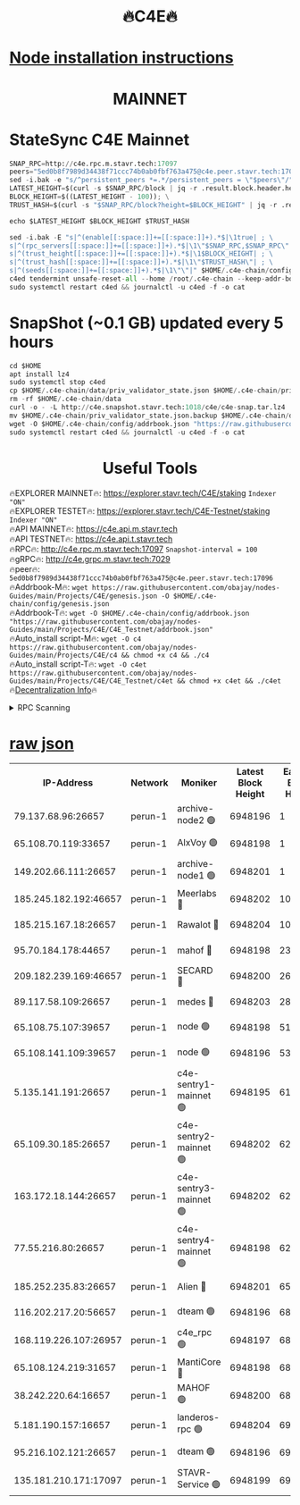 <h1 align="center"> 🔥C4E🔥</h1>

[Node installation instructions](https://github.com/obajay/nodes-Guides/tree/main/Projects/C4E)
=

<h1 align="center"> MAINNET</h1>

# StateSync C4E Mainnet
```python
SNAP_RPC=http://c4e.rpc.m.stavr.tech:17097
peers="5ed0b8f7989d34438f71ccc74b0ab0fbf763a475@c4e.peer.stavr.tech:17096"
sed -i.bak -e "s/^persistent_peers *=.*/persistent_peers = \"$peers\"/" $HOME/.c4e-chain/config/config.toml
LATEST_HEIGHT=$(curl -s $SNAP_RPC/block | jq -r .result.block.header.height); \
BLOCK_HEIGHT=$((LATEST_HEIGHT - 100)); \
TRUST_HASH=$(curl -s "$SNAP_RPC/block?height=$BLOCK_HEIGHT" | jq -r .result.block_id.hash)

echo $LATEST_HEIGHT $BLOCK_HEIGHT $TRUST_HASH

sed -i.bak -E "s|^(enable[[:space:]]+=[[:space:]]+).*$|\1true| ; \
s|^(rpc_servers[[:space:]]+=[[:space:]]+).*$|\1\"$SNAP_RPC,$SNAP_RPC\"| ; \
s|^(trust_height[[:space:]]+=[[:space:]]+).*$|\1$BLOCK_HEIGHT| ; \
s|^(trust_hash[[:space:]]+=[[:space:]]+).*$|\1\"$TRUST_HASH\"| ; \
s|^(seeds[[:space:]]+=[[:space:]]+).*$|\1\"\"|" $HOME/.c4e-chain/config/config.toml
c4ed tendermint unsafe-reset-all --home /root/.c4e-chain --keep-addr-book
sudo systemctl restart c4ed && journalctl -u c4ed -f -o cat
```
# SnapShot (~0.1 GB) updated every 5 hours
```python
cd $HOME
apt install lz4
sudo systemctl stop c4ed
cp $HOME/.c4e-chain/data/priv_validator_state.json $HOME/.c4e-chain/priv_validator_state.json.backup
rm -rf $HOME/.c4e-chain/data
curl -o - -L http://c4e.snapshot.stavr.tech:1018/c4e/c4e-snap.tar.lz4 | lz4 -c -d - | tar -x -C $HOME/.c4e-chain --strip-components 2
mv $HOME/.c4e-chain/priv_validator_state.json.backup $HOME/.c4e-chain/data/priv_validator_state.json
wget -O $HOME/.c4e-chain/config/addrbook.json "https://raw.githubusercontent.com/obajay/nodes-Guides/main/Projects/C4E/addrbook.json"
sudo systemctl restart c4ed && journalctl -u c4ed -f -o cat
```
 <h1 align="center"> Useful Tools</h1>

🔥EXPLORER MAINNET🔥:  https://explorer.stavr.tech/C4E/staking            `Indexer "ON"` \
🔥EXPLORER TESTET🔥:   https://explorer.stavr.tech/C4E-Testnet/staking     `Indexer "ON"` \
🔥API MAINNET🔥:       https://c4e.api.m.stavr.tech \
🔥API TESTNET🔥:       https://c4e.api.t.stavr.tech \
🔥RPC🔥:               http://c4e.rpc.m.stavr.tech:17097                  `Snapshot-interval = 100` \
🔥gRPC🔥:              http://c4e.grpc.m.stavr.tech:7029 \
🔥peer🔥:              `5ed0b8f7989d34438f71ccc74b0ab0fbf763a475@c4e.peer.stavr.tech:17096` \
🔥Addrbook-M🔥:    ```wget https://raw.githubusercontent.com/obajay/nodes-Guides/main/Projects/C4E/genesis.json -O $HOME/.c4e-chain/config/genesis.json``` \
🔥Addrbook-T🔥:    ```wget -O $HOME/.c4e-chain/config/addrbook.json "https://raw.githubusercontent.com/obajay/nodes-Guides/main/Projects/C4E/C4E_Testnet/addrbook.json"``` \
🔥Auto_install script-M🔥: ```wget -O c4 https://raw.githubusercontent.com/obajay/nodes-Guides/main/Projects/C4E/c4 && chmod +x c4 && ./c4``` \
🔥Auto_install script-T🔥: ```wget -O c4et https://raw.githubusercontent.com/obajay/nodes-Guides/main/Projects/C4E/C4E_Testnet/c4et && chmod +x c4et && ./c4et``` \
🔥[Decentralization Info](https://github.com/obajay/StateSync-snapshots/tree/main/Projects/C4E/Decentralization)🔥




<details>
<summary>RPC Scanning</summary>

<h2 align="center"> We scan nodes in real time every 4 hours. And we provide the final result of RPC endpoints.
We cannot influence the operation of these nodes in any way. </h2>


```python
If Voting Power is higher than 0 --> then the Node is a validator of the network and may be subject to attack and be a potential threat to the chain.
```
```python
We marked such validators with a red symbol
```

</details>

[raw json](https://rpc-check.c4e.stavr.tech/c4e/rpc-c4e-result.json)
=



<table><tr><th>IP-Address</th><th>Network</th><th>Moniker</th><th>Latest Block Height</th><th>Earliest Block Height</th><th>Catching Up</th><th>Tx Index</th><th>Voting Power</th><th>Scan Time</th></tr><tr><td>79.137.68.96:26657</td><td>perun-1</td><td>archive-node2 🟢</td><td>6948196</td><td>1</td><td>False</td><td>on</td><td>0</td><td>2024-01-29T21:27:23.132949007UTC</td></tr><tr><td>65.108.70.119:33657</td><td>perun-1</td><td>AlxVoy 🟢</td><td>6948198</td><td>1</td><td>False</td><td>on</td><td>0</td><td>2024-01-29T21:27:37.817698332UTC</td></tr><tr><td>149.202.66.111:26657</td><td>perun-1</td><td>archive-node1 🟢</td><td>6948201</td><td>1</td><td>False</td><td>on</td><td>0</td><td>2024-01-29T21:27:53.906241421UTC</td></tr><tr><td>185.245.182.192:46657</td><td>perun-1</td><td>Meerlabs 🔴</td><td>6948202</td><td>1051501</td><td>False</td><td>on</td><td>527310</td><td>2024-01-29T21:28:01.194198973UTC</td></tr><tr><td>185.215.167.18:26657</td><td>perun-1</td><td>Rawalot 🔴</td><td>6948204</td><td>1090501</td><td>False</td><td>on</td><td>701423</td><td>2024-01-29T21:28:13.205828143UTC</td></tr><tr><td>95.70.184.178:44657</td><td>perun-1</td><td>mahof 🔴</td><td>6948198</td><td>2342001</td><td>False</td><td>off</td><td>1865533</td><td>2024-01-29T21:27:37.041377456UTC</td></tr><tr><td>209.182.239.169:46657</td><td>perun-1</td><td>SECARD 🔴</td><td>6948200</td><td>2616101</td><td>False</td><td>off</td><td>1136703</td><td>2024-01-29T21:27:49.140316632UTC</td></tr><tr><td>89.117.58.109:26657</td><td>perun-1</td><td>medes 🔴</td><td>6948203</td><td>2826001</td><td>False</td><td>off</td><td>1484927</td><td>2024-01-29T21:28:08.294343051UTC</td></tr><tr><td>65.108.75.107:39657</td><td>perun-1</td><td>node 🟢</td><td>6948198</td><td>5198801</td><td>False</td><td>on</td><td>0</td><td>2024-01-29T21:27:40.199713070UTC</td></tr><tr><td>65.108.141.109:39657</td><td>perun-1</td><td>node 🟢</td><td>6948196</td><td>5303301</td><td>False</td><td>on</td><td>0</td><td>2024-01-29T21:27:25.544151135UTC</td></tr><tr><td>5.135.141.191:26657</td><td>perun-1</td><td>c4e-sentry1-mainnet 🟢</td><td>6948195</td><td>6198001</td><td>False</td><td>on</td><td>0</td><td>2024-01-29T21:27:22.219983341UTC</td></tr><tr><td>65.109.30.185:26657</td><td>perun-1</td><td>c4e-sentry2-mainnet 🟢</td><td>6948202</td><td>6238301</td><td>False</td><td>on</td><td>0</td><td>2024-01-29T21:28:00.888842331UTC</td></tr><tr><td>163.172.18.144:26657</td><td>perun-1</td><td>c4e-sentry3-mainnet 🟢</td><td>6948202</td><td>6239001</td><td>False</td><td>on</td><td>0</td><td>2024-01-29T21:28:01.847638374UTC</td></tr><tr><td>77.55.216.80:26657</td><td>perun-1</td><td>c4e-sentry4-mainnet 🟢</td><td>6948198</td><td>6241001</td><td>False</td><td>on</td><td>0</td><td>2024-01-29T21:27:37.409238218UTC</td></tr><tr><td>185.252.235.83:26657</td><td>perun-1</td><td>Alien 🔴</td><td>6948201</td><td>6502501</td><td>False</td><td>on</td><td>1136703</td><td>2024-01-29T21:27:54.317597974UTC</td></tr><tr><td>116.202.217.20:56657</td><td>perun-1</td><td>dteam 🟢</td><td>6948196</td><td>6800901</td><td>False</td><td>on</td><td>0</td><td>2024-01-29T21:27:22.483772196UTC</td></tr><tr><td>168.119.226.107:26957</td><td>perun-1</td><td>c4e_rpc 🟢</td><td>6948197</td><td>6848197</td><td>False</td><td>on</td><td>0</td><td>2024-01-29T21:27:29.969507820UTC</td></tr><tr><td>65.108.124.219:31657</td><td>perun-1</td><td>MantiCore 🔴</td><td>6948198</td><td>6848198</td><td>False</td><td>off</td><td>193334</td><td>2024-01-29T21:27:36.462598030UTC</td></tr><tr><td>38.242.220.64:16657</td><td>perun-1</td><td>MAHOF 🟢</td><td>6948200</td><td>6885501</td><td>False</td><td>on</td><td>0</td><td>2024-01-29T21:27:51.533927076UTC</td></tr><tr><td>5.181.190.157:16657</td><td>perun-1</td><td>landeros-rpc 🟢</td><td>6948204</td><td>6937001</td><td>False</td><td>on</td><td>0</td><td>2024-01-29T21:28:12.885759722UTC</td></tr><tr><td>95.216.102.121:26657</td><td>perun-1</td><td>dteam 🟢</td><td>6948196</td><td>6943001</td><td>False</td><td>on</td><td>0</td><td>2024-01-29T21:27:22.810997800UTC</td></tr><tr><td>135.181.210.171:17097</td><td>perun-1</td><td>STAVR-Service 🟢</td><td>6948199</td><td>6946501</td><td>False</td><td>on</td><td>0</td><td>2024-01-29T21:27:40.564229372UTC</td></tr></table>
